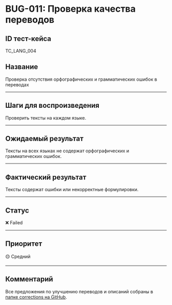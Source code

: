 # BUG-011: Проверка качества переводов

## ID тест-кейса  
TC_LANG_004

## Название  
Проверка отсутствия орфографических и грамматических ошибок в переводах

---

## Шаги для воспроизведения  
Проверить тексты на каждом языке.

---

## Ожидаемый результат  
Тексты на всех языках не содержат орфографических и грамматических ошибок.

---

## Фактический результат  
Тексты содержат ошибки или некорректные формулировки.

---

## Статус  
❌ Failed

---

## Приоритет  
🟡 Средний

---

## Комментарий  
Все предложения по улучшению переводов и описаний собраны в [папке corrections на GitHub](https://github.com/pilafme/test-coffochka-website/tree/main/corrections).
